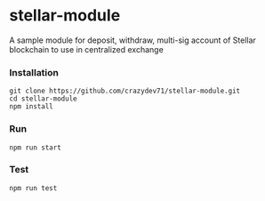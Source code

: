 # stellar-module
A sample module for deposit, withdraw, multi-sig account of Stellar blockchain to use in centralized exchange

### Installation
```
git clone https://github.com/crazydev71/stellar-module.git
cd stellar-module
npm install
```

### Run
```
npm run start
```

### Test
```
npm run test
```
